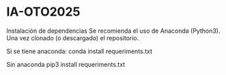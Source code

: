# IA-OTO2025

Instalación de dependencias
Se recomienda el uso de Anaconda (Python3).
Una vez clonado (o descargado) el repositorio.


Si se tiene anaconda:
conda install requeriments.txt

Sin anaconda
pip3 install requeriments.txt

